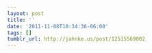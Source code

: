 ```yaml
---
layout: post
title: ''
date: '2011-11-08T10:34:36-06:00'
tags: []
tumblr_url: http://jahnke.us/post/12515569002
---
```

